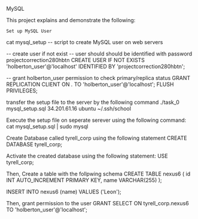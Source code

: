 MySQL

This project explains and demonstrate the following:
	
	Set up MySQL User
cat mysql_setup
-- script to create MySQL user on web servers

-- create user if not exist
-- user should should be identified with password projectcorrection280hbtn
CREATE USER IF NOT EXISTS 'holberton_user'@'localhost' IDENTIFIED BY 'projectcorrection280hbtn';

-- grant holberton_user permission to check primary/replica status
GRANT REPLICATION CLIENT ON *.* TO 'holberton_user'@'localhost';
FLUSH PRIVILEGES;

transfer the setup file to the server by the following command
./task_0 mysql_setup.sql 34.201.61.16 ubuntu ~/.ssh/school

Execute the setup file on seperate serever using the following command:
cat mysql_setup.sql | sudo mysql

Create Database called tyrell_corp using the following statement
CREATE DATABASE tyrell_corp;

Activate the created database using the following statement:
USE tyrell_corp;

Then, Create a table with the follpwing schema
CREATE TABLE nexus6 (
    id INT AUTO_INCREMENT PRIMARY KEY,
    name VARCHAR(255)
);

INSERT INTO nexus6 (name) VALUES ('Leon');

Then, grant permission to the user
GRANT SELECT ON tyrell_corp.nexus6 TO 'holberton_user'@'localhost';
